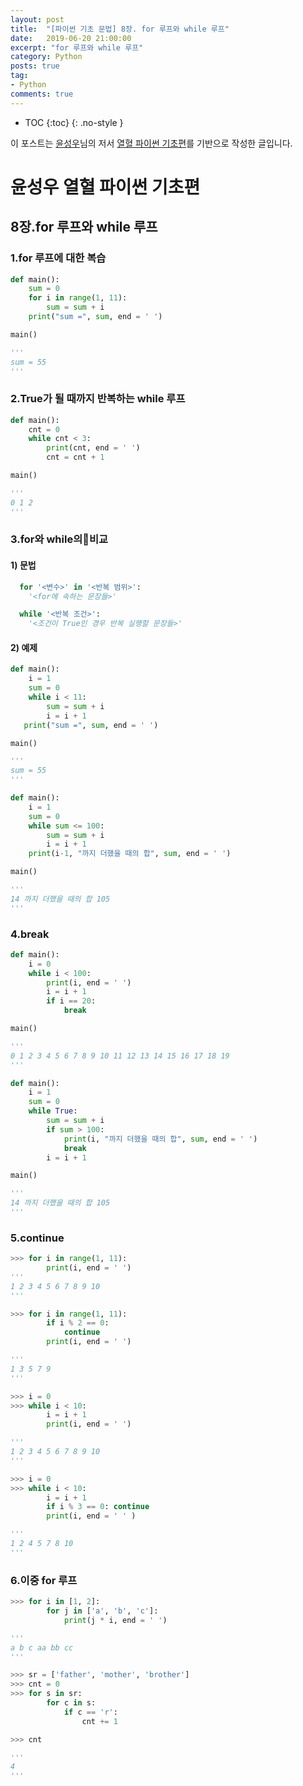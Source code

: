 ```yaml
---
layout: post
title:  "[파이썬 기초 문법] 8장. for 루프와 while 루프"
date:   2019-06-20 21:00:00
excerpt: "for 루프와 while 루프"
category: Python
posts: true
tag:
- Python
comments: true
---
```

* TOC
{:toc}
{: .no-style }

이 포스트는 [윤성우](http://www.orentec.co.kr)님의 저서 [열혈 파이썬 기초편](http://www.orentec.co.kr/booklist/PYTHON_BASIC_1/book_sub1.php)를 기반으로 작성한 글입니다. 

# 윤성우 열혈 파이썬 기초편
## 8장.for 루프와 while 루프
### 1.for 루프에 대한 복습
~~~ python
def main():
    sum = 0
    for i in range(1, 11):
        sum = sum + i
    print("sum =", sum, end = ' ')

main()

'''
sum = 55
'''
~~~


### 2.True가 될 때까지 반복하는 while 루프
~~~ python
def main():
    cnt = 0
    while cnt < 3:
        print(cnt, end = ' ')
        cnt = cnt + 1

main()

'''
0 1 2
'''
~~~


### 3.for와 while의비교
#### 1) 문법
~~~ python
  for '<변수>' in '<반복 범위>':
    '<for에 속하는 문장들>'
~~~

~~~ python
  while '<반복 조건>':
    '<조건이 True인 경우 반복 실행할 문장들>'
~~~

#### 2) 예제
~~~ python
def main():
    i = 1
    sum = 0
    while i < 11:
        sum = sum + i
        i = i + 1
   print("sum =", sum, end = ' ')

main()

'''
sum = 55
'''
~~~

~~~ python
def main():
    i = 1
    sum = 0
    while sum <= 100:
        sum = sum + i
        i = i + 1
    print(i-1, "까지 더했을 때의 합", sum, end = ' ')

main()

'''
14 까지 더했을 때의 합 105
'''
~~~


### 4.break
~~~ python
def main():
    i = 0
    while i < 100:
        print(i, end = ' ')
        i = i + 1
        if i == 20:
            break

main()

'''
0 1 2 3 4 5 6 7 8 9 10 11 12 13 14 15 16 17 18 19
'''
~~~

~~~ python
def main():
    i = 1
    sum = 0
    while True:
        sum = sum + i
        if sum > 100:
            print(i, "까지 더했을 때의 합", sum, end = ' ')
            break
        i = i + 1

main()

'''
14 까지 더했을 때의 합 105
'''
~~~


### 5.continue
~~~ python
>>> for i in range(1, 11):
        print(i, end = ' ')
'''
1 2 3 4 5 6 7 8 9 10
'''
~~~

~~~ python
>>> for i in range(1, 11):
        if i % 2 == 0:
            continue
        print(i, end = ' ')

'''
1 3 5 7 9
'''
~~~

~~~ python
>>> i = 0
>>> while i < 10:
        i = i + 1
        print(i, end = ' ')

'''
1 2 3 4 5 6 7 8 9 10
'''
~~~

~~~ python
>>> i = 0
>>> while i < 10:
        i = i + 1
        if i % 3 == 0: continue
        print(i, end = ' ' )

'''
1 2 4 5 7 8 10
'''
~~~


### 6.이중 for 루프
~~~ python
>>> for i in [1, 2]:
        for j in ['a', 'b', 'c']:
            print(j * i, end = ' ')

'''
a b c aa bb cc
'''
~~~

~~~ python
>>> sr = ['father', 'mother', 'brother']
>>> cnt = 0
>>> for s in sr:
        for c in s:
            if c == 'r':
                cnt += 1

>>> cnt

'''
4
'''
~~~

